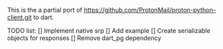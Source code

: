 This is the a partial port of https://github.com/ProtonMail/proton-python-client.git to dart.

TODO list:
[] Implement native srp
[] Add example
[] Create serializable objects for responses
[] Remove dart_pg dependency